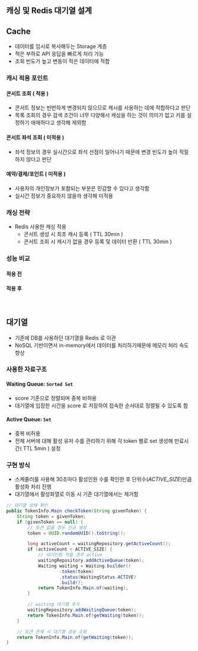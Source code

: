 ## 캐싱 및 Redis 대기열 설계

## Cache
- 데이터를 임시로 복사해두는 Storage 계층
- 적은 부하로 API 응답을 빠르게 처리 가능
- 조회 빈도가 높고 변동이 적은 데이터에 적합

### 캐시 적용 포인트
#### 콘서트 조회 ( 적용 )
- 콘서트 정보는 빈번하게 변경되지 않으므로 캐시를 사용하는 데에 적합하다고 판단
- 목록 조회의 경우 검색 조건이 너무 다양해서 캐싱을 하는 것이 의미가 없고 키를 설정하기 애매하다고 생각해 제외함

#### 콘서트 좌석 조회 ( 미적용 )
- 좌석 정보의 경우 실시간으로 좌석 선점이 일어나기 때문에 변경 빈도가 높아 적절하지 않다고 판단

#### 예약/결제/포인트 ( 미적용 )
- 사용자의 개인정보가 포함되는 부분은 민감할 수 있다고 생각함
- 실시간 정보가 중요하지 않을까 생각해 미적용

### 캐싱 전략
- Redis 사용한 캐싱 적용
  - 콘서트 생성 시 최초 캐시 등록 ( TTL 30min )
  - 콘서트 조회 시 캐시가 없을 경우 등록 및 데이터 반환 ( TTL 30min )

### 성능 비교

#### 적용 전

#### 적용 후


<br>

## 대기열
- 기존에 DB를 사용하던 대기열을 Redis 로 이관
- NoSQL 기반이면서 in-memory에서 데이터를 처리하기때문에 메모리 처리 속도 향상

### 사용한 자료구조
#### Waiting Queue: `Sorted Set`
- score 기준으로 정렬되며 중복 비허용
- 대기열에 입장한 시간을 score 로 저장하여 접속한 순서대로 정렬될 수 있도록 함
#### Active Queue: `Set`
- 중복 비허용
- 전체 서버에 대해 활성 유저 수를 관리하기 위해 각 token 별로 set 생성해 만료시간( TTL 5min ) 설정

### 구현 방식
- 스케줄러를 사용해 30초마다 활성인원 수를 확인한 후 단위수(_ACTIVE_SIZE_)만큼 활성화 처리 진행 
- 대기열에서 활성화열로 이동 시 기존 대기열에서는 제거함

```java
// 대기열 상태 확인
public TokenInfo.Main checkToken(String givenToken) {
    String token = givenToken;
    if (givenToken == null) {
        // 토큰 없을 경우 신규 생성
        token = UUID.randomUUID().toString();

        long activeCount = waitingRepository.getActiveCount();
        if (activeCount < ACTIVE_SIZE) {
            // 대기인원 적을 경우 active
            waitingRepository.addActiveQueue(token);
            Waiting waiting = Waiting.builder()
                    .token(token)
                    .status(WaitingStatus.ACTIVE)
                    .build();
            return TokenInfo.Main.of(waiting);
        }

        // waiting 대기열 추가
        waitingRepository.addWaitingQueue(token);
        return TokenInfo.Main.of(getWaiting(token));
    }

    // 토큰 존재 시 대기열 정보 조회
    return TokenInfo.Main.of(getWaiting(token));
}
```
